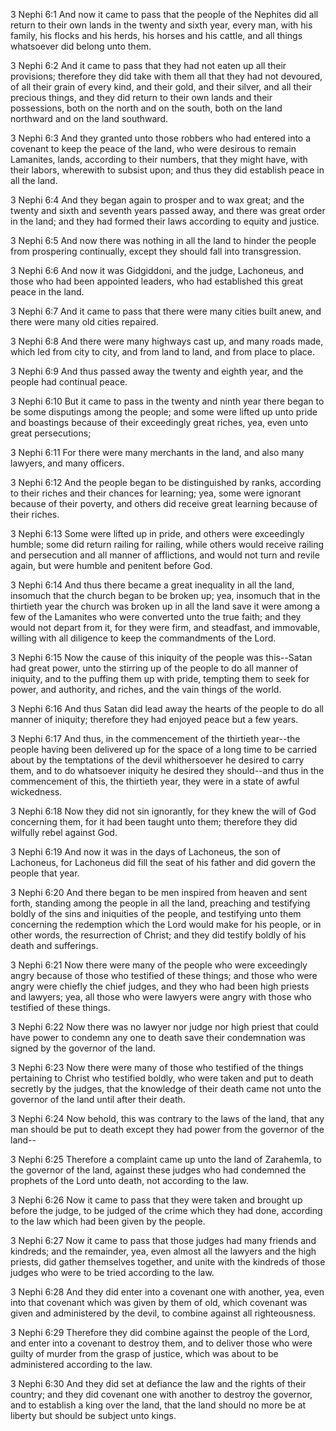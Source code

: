 3 Nephi 6:1 And now it came to pass that the people of the Nephites did
all return to their own lands in the twenty and sixth year, every man,
with his family, his flocks and his herds, his horses and his cattle,
and all things whatsoever did belong unto them.

3 Nephi 6:2 And it came to pass that they had not eaten up all their
provisions; therefore they did take with them all that they had not
devoured, of all their grain of every kind, and their gold, and their
silver, and all their precious things, and they did return to their own
lands and their possessions, both on the north and on the south, both on
the land northward and on the land southward.

3 Nephi 6:3 And they granted unto those robbers who had entered into a
covenant to keep the peace of the land, who were desirous to remain
Lamanites, lands, according to their numbers, that they might have, with
their labors, wherewith to subsist upon; and thus they did establish
peace in all the land.

3 Nephi 6:4 And they began again to prosper and to wax great; and the
twenty and sixth and seventh years passed away, and there was great
order in the land; and they had formed their laws according to equity
and justice.

3 Nephi 6:5 And now there was nothing in all the land to hinder the
people from prospering continually, except they should fall into
transgression.

3 Nephi 6:6 And now it was Gidgiddoni, and the judge, Lachoneus, and
those who had been appointed leaders, who had established this great
peace in the land.

3 Nephi 6:7 And it came to pass that there were many cities built anew,
and there were many old cities repaired.

3 Nephi 6:8 And there were many highways cast up, and many roads made,
which led from city to city, and from land to land, and from place to
place.

3 Nephi 6:9 And thus passed away the twenty and eighth year, and the
people had continual peace.

3 Nephi 6:10 But it came to pass in the twenty and ninth year there
began to be some disputings among the people; and some were lifted up
unto pride and boastings because of their exceedingly great riches, yea,
even unto great persecutions;

3 Nephi 6:11 For there were many merchants in the land, and also many
lawyers, and many officers.

3 Nephi 6:12 And the people began to be distinguished by ranks,
according to their riches and their chances for learning; yea, some were
ignorant because of their poverty, and others did receive great learning
because of their riches.

3 Nephi 6:13 Some were lifted up in pride, and others were exceedingly
humble; some did return railing for railing, while others would receive
railing and persecution and all manner of afflictions, and would not
turn and revile again, but were humble and penitent before God.

3 Nephi 6:14 And thus there became a great inequality in all the land,
insomuch that the church began to be broken up; yea, insomuch that in
the thirtieth year the church was broken up in all the land save it were
among a few of the Lamanites who were converted unto the true faith; and
they would not depart from it, for they were firm, and steadfast, and
immovable, willing with all diligence to keep the commandments of the
Lord.

3 Nephi 6:15 Now the cause of this iniquity of the people was
this--Satan had great power, unto the stirring up of the people to do
all manner of iniquity, and to the puffing them up with pride, tempting
them to seek for power, and authority, and riches, and the vain things
of the world.

3 Nephi 6:16 And thus Satan did lead away the hearts of the people to do
all manner of iniquity; therefore they had enjoyed peace but a few
years.

3 Nephi 6:17 And thus, in the commencement of the thirtieth year--the
people having been delivered up for the space of a long time to be
carried about by the temptations of the devil whithersoever he desired
to carry them, and to do whatsoever iniquity he desired they should--and
thus in the commencement of this, the thirtieth year, they were in a
state of awful wickedness.

3 Nephi 6:18 Now they did not sin ignorantly, for they knew the will of
God concerning them, for it had been taught unto them; therefore they
did wilfully rebel against God.

3 Nephi 6:19 And now it was in the days of Lachoneus, the son of
Lachoneus, for Lachoneus did fill the seat of his father and did govern
the people that year.

3 Nephi 6:20 And there began to be men inspired from heaven and sent
forth, standing among the people in all the land, preaching and
testifying boldly of the sins and iniquities of the people, and
testifying unto them concerning the redemption which the Lord would make
for his people, or in other words, the resurrection of Christ; and they
did testify boldly of his death and sufferings.

3 Nephi 6:21 Now there were many of the people who were exceedingly
angry because of those who testified of these things; and those who were
angry were chiefly the chief judges, and they who had been high priests
and lawyers; yea, all those who were lawyers were angry with those who
testified of these things.

3 Nephi 6:22 Now there was no lawyer nor judge nor high priest that
could have power to condemn any one to death save their condemnation was
signed by the governor of the land.

3 Nephi 6:23 Now there were many of those who testified of the things
pertaining to Christ who testified boldly, who were taken and put to
death secretly by the judges, that the knowledge of their death came not
unto the governor of the land until after their death.

3 Nephi 6:24 Now behold, this was contrary to the laws of the land, that
any man should be put to death except they had power from the governor
of the land--

3 Nephi 6:25 Therefore a complaint came up unto the land of Zarahemla,
to the governor of the land, against these judges who had condemned the
prophets of the Lord unto death, not according to the law.

3 Nephi 6:26 Now it came to pass that they were taken and brought up
before the judge, to be judged of the crime which they had done,
according to the law which had been given by the people.

3 Nephi 6:27 Now it came to pass that those judges had many friends and
kindreds; and the remainder, yea, even almost all the lawyers and the
high priests, did gather themselves together, and unite with the
kindreds of those judges who were to be tried according to the law.

3 Nephi 6:28 And they did enter into a covenant one with another, yea,
even into that covenant which was given by them of old, which covenant
was given and administered by the devil, to combine against all
righteousness.

3 Nephi 6:29 Therefore they did combine against the people of the Lord,
and enter into a covenant to destroy them, and to deliver those who were
guilty of murder from the grasp of justice, which was about to be
administered according to the law.

3 Nephi 6:30 And they did set at defiance the law and the rights of
their country; and they did covenant one with another to destroy the
governor, and to establish a king over the land, that the land should no
more be at liberty but should be subject unto kings.
